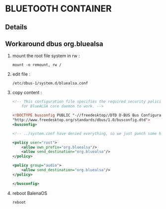 # BLUETOOTH CONTAINER

## Details

## Workaround dbus org.bluealsa

1. mount the root file system in rw :

    `mount -o remount, rw /`

2. edit file :

    `/etc/dbus-1/system.d/bluealsa.conf`

3. copy content :

    ```xml
    <!-- This configuration file specifies the required security policies
        for BlueALSA core daemon to work. -->

    <!DOCTYPE busconfig PUBLIC "-//freedesktop//DTD D-BUS Bus Configuration 1.0//EN"
    "http://www.freedesktop.org/standards/dbus/1.0/busconfig.dtd">
    <busconfig>

    <!-- ../system.conf have denied everything, so we just punch some holes -->

    <policy user="root">
        <allow own_prefix="org.bluealsa"/>
        <allow send_destination="org.bluealsa"/>
    </policy>

    <policy group="audio">
        <allow send_destination="org.bluealsa"/>
    </policy>

    </busconfig>
    ```

4. reboot BalenaOS

    `reboot`
